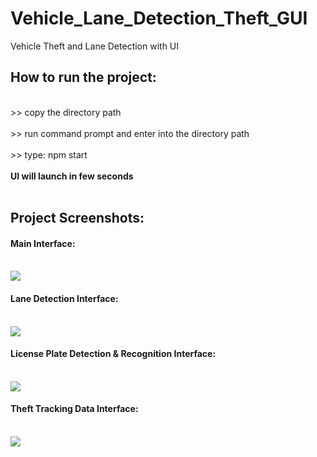 # Vehicle_Lane_Detection_Theft_GUI
Vehicle Theft and Lane Detection with UI
<h2>How to run the project:</h2>
<br>>> copy the directory path</br>
<br>>> run command prompt and enter into the directory path</br>
<br>>> type: npm start</br>
<br><b>UI will launch in few seconds</b></br>
</br>
<h2>Project Screenshots:</h2>
<h4>Main Interface:</h4>
<br><image src="https://github.com/Benjamin2506/Vehicle_Lane_Detection_Theft_GUI/blob/main/images/UI.JPG"> </image></br>
<h4>Lane Detection Interface:</h4>
<br><image src="https://github.com/Benjamin2506/Vehicle_Lane_Detection_Theft_GUI/blob/main/images/lane.JPG"> </image></br>
<h4>License Plate Detection & Recognition Interface:</h4>
<br><image src="https://github.com/Benjamin2506/Vehicle_Lane_Detection_Theft_GUI/blob/main/images/LicenseUI.JPG"> </image></br>
<h4>Theft Tracking Data Interface:</h4>
<br><image src="https://github.com/Benjamin2506/Vehicle_Lane_Detection_Theft_GUI/blob/main/images/theft_data.JPG"> </image></br>
